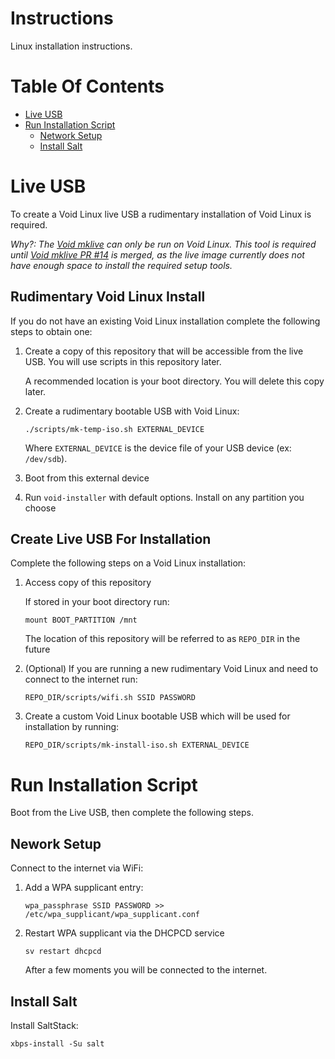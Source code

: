 # Instructions
Linux installation instructions.

# Table Of Contents
- [Live USB](#live-usb)
- [Run Installation Script](#run-installation-script)
    - [Network Setup](#network-setup)
    - [Install Salt](#install-salt)

# Live USB
To create a Void Linux live USB a rudimentary installation of Void Linux 
is required.

*Why?: The [Void mklive](https://github.com/void-linux/void-mklive) can only be
run on Void Linux. This tool is required until 
[Void mklive PR #14](https://github.com/void-linux/void-mklive/pull/14) 
is merged, as the live image currently does not have enough space to install 
the required setup tools.*  

## Rudimentary Void Linux Install
If you do not have an existing Void Linux installation complete the following
steps to obtain one:

1. Create a copy of this repository that will be accessible from the live USB. 
   You will use scripts in this repository later.  

   A recommended location is your boot directory. You will delete this 
   copy later.

2. Create a rudimentary bootable USB with Void Linux:  

   ```
   ./scripts/mk-temp-iso.sh EXTERNAL_DEVICE
   ```
   Where `EXTERNAL_DEVICE` is the device file of your USB device (ex: `/dev/sdb`).
3. Boot from this external device
4. Run `void-installer` with default options. Install on any partition 
   you choose

## Create Live USB For Installation
Complete the following steps on a Void Linux installation:

1. Access copy of this repository  

   If stored in your boot directory run:

   ```
   mount BOOT_PARTITION /mnt
   ```

   The location of this repository will be referred to as `REPO_DIR` in 
   the future
2. (Optional) If you are running a new rudimentary Void Linux and need to 
   connect to the internet run:

   ```
   REPO_DIR/scripts/wifi.sh SSID PASSWORD
   ```
3. Create a custom Void Linux bootable USB which will be used for installation 
   by running:

   ```
   REPO_DIR/scripts/mk-install-iso.sh EXTERNAL_DEVICE
   ```

# Run Installation Script
Boot from the Live USB, then complete the following steps.

## Nework Setup
Connect to the internet via WiFi:

1. Add a WPA supplicant entry:
   ```
   wpa_passphrase SSID PASSWORD >> /etc/wpa_supplicant/wpa_supplicant.conf
   ```
2. Restart WPA supplicant via the DHCPCD service
   ```
   sv restart dhcpcd
   ```
   After a few moments you will be connected to the internet.

## Install Salt
Install SaltStack:

```
xbps-install -Su salt
```
